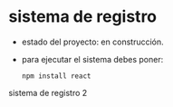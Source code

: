 <h1>sistema de registro</h1>

- estado del proyecto: en construcción.

- para ejecutar el sistema debes poner:

  ```npm install react```

sistema de registro 2

